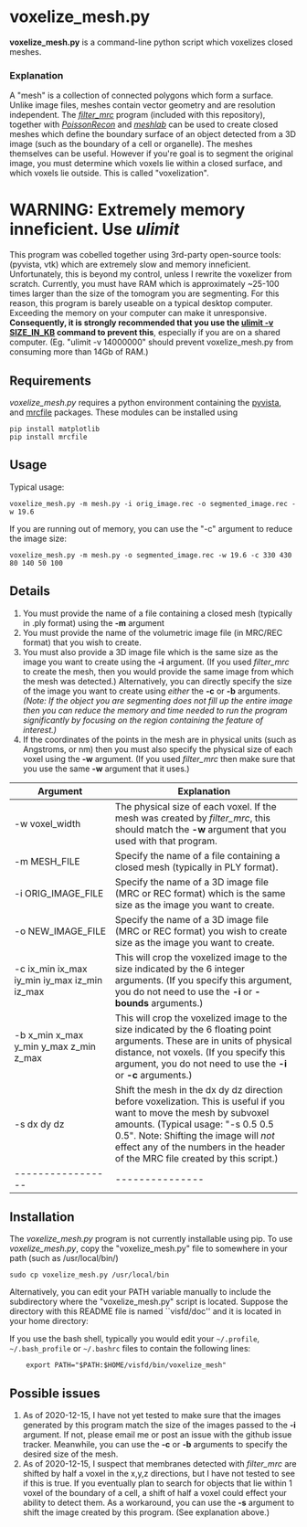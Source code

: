 voxelize_mesh.py
===========
**voxelize_mesh.py** is a command-line python script which voxelizes closed
meshes.

### Explanation
A "mesh" is a collection of connected polygons which form a surface.  Unlike
image files, meshes contain vector geometry and are resolution independent.
The [*filter_mrc*](doc_filter_mrc.md) program (included with this repository),
together with [*PoissonRecon*](https://github.com/mkazhdan/PoissonRecon)
and [*meshlab*](http://www.meshlab.net)
can be used to create closed meshes which define the boundary surface of an
object detected from a 3D image (such as the boundary of a cell or organelle).
The meshes themselves can be useful.  However if you're goal is to segment the
original image, you must determine which voxels lie within a closed surface,
and which voxels lie outside.  This is called "voxelization".


# WARNING: Extremely memory inneficient. Use *ulimit*
This program was cobelled together using 3rd-party open-source tools:
(pyvista, vtk) which are extremely slow and memory inneficient.
Unfortunately, this is beyond my control,
unless I rewrite the voxelizer from scratch.
Currently, you must have RAM which is approximately ~25-100 times larger than
the size of the tomogram you are segmenting.
For this reason, this program is barely useable on a typical desktop computer.
Exceeding the memory on your computer can make it unresponsive.
**Consequently, it is strongly recommended that you use the 
[ulimit -v SIZE_IN_KB](https://ss64.com/bash/ulimit.html)
command to prevent this**, especially if you are on a shared computer.
(Eg. "ulimit -v 14000000" should prevent voxelize_mesh.py from consuming
more than 14Gb of RAM.)


## Requirements

*voxelize_mesh.py* requires a python environment containing the
[pyvista](https://docs.pyvista.org),
and
[mrcfile](https://mrcfile.readthedocs.io)
packages.
These modules can be installed using
```
pip install matplotlib
pip install mrcfile
```

## Usage

Typical usage:
```
voxelize_mesh.py -m mesh.py -i orig_image.rec -o segmented_image.rec -w 19.6
```
If you are running out of memory,
you can use the "-c" argument to reduce the image size:
```
voxelize_mesh.py -m mesh.py -o segmented_image.rec -w 19.6 -c 330 430 80 140 50 100
```

## Details
1) You must provide the name of a file containing a closed
mesh (typically in .ply format) using the
**-m** argument
2) You must provide the name of the volumetric image file (in MRC/REC format)
that you wish to create.
3) You must also provide a 3D image file which is the same size as the
image you want to create using the **-i** argument.
(If you used *filter_mrc* to create the mesh, then you would
provide the same image from which the mesh was detected.)
Alternatively, you can directly specify the size of the image you want to
create using *either* the **-c** or **-b** arguments.
*(Note: If the object you are segmenting does not fill up the entire image
then you can reduce the memory and time needed to run the program significantly
by focusing on the region containing the feature of interest.)*
4) If the coordinates of the points in the mesh are in physical units
(such as Angstroms, or nm) then you must also specify the physical
size of each voxel using the **-w** argument.  (If you used *filter_mrc*
then make sure that you use the same **-w** argument that it uses.)

|Argument         | Explanation  |
|-----------------|--------------|
|-w voxel_width | The physical size of each voxel. If the mesh was created by *filter_mrc*, this should match the **-w** argument that you used with that program.|
|-m MESH_FILE | Specify the name of a file containing a closed mesh (typically in PLY format).|
|-i ORIG_IMAGE_FILE | Specify the name of a 3D image file (MRC or REC format) which is the same size as the image you want to create.|
|-o NEW_IMAGE_FILE | Specify the name of a 3D image file (MRC or REC format) you wish to create size as the image you want to create.|
|-c ix_min ix_max iy_min iy_max iz_min iz_max | This will crop the voxelized image to the size indicated by the 6 integer arguments.  (If you specify this argument, you do not need to use the **-i** or **-bounds** arguments.)|
|-b x_min x_max y_min y_max z_min z_max | This will crop the voxelized image to the size indicated by the 6 floating point arguments.  These are in units of physical distance, not voxels. (If you specify this argument, you do not need to use the **-i** or **-c** arguments.)|
|-s dx dy dz      | Shift the mesh in the dx dy dz direction before voxelization.  This is useful if you want to move the mesh by subvoxel amounts.  (Typical usage: "-s 0.5 0.5 0.5".  Note: Shifting the image will *not* effect any of the numbers in the header of the MRC file created by this script.) |
|-----------------|---------------|

## Installation

The *voxelize_mesh.py* program is not currently installable using pip.
To use *voxelize_mesh.py*, copy the "voxelize_mesh.py"
file to somewhere in your path (such as /usr/local/bin/)
```
sudo cp voxelize_mesh.py /usr/local/bin
```

Alternatively, you can edit your PATH variable manually to include
the subdirectory where the "voxelize_mesh.py" script is located.
Suppose the directory with this README file is named ``visfd/doc''
and it is located in your home directory:

If you use the bash shell, typically you would edit your 
`~/.profile`, `~/.bash_profile` or `~/.bashrc` files 
to contain the following lines:

```
    export PATH="$PATH:$HOME/visfd/bin/voxelize_mesh"
```

## Possible issues

1) As of 2020-12-15, I have not yet tested to make sure that the images
generated by this program match the size of the images passed to the **-i**
argument.  If not, please email me or post an issue with the github
issue tracker.  Meanwhile, you can use the **-c** or **-b** arguments
to specify the desired size of the mesh.
2) As of 2020-12-15, I suspect that membranes detected with *filter_mrc*
are shifted by half a voxel in the x,y,z directions, but I have not tested
to see if this is true.  If you eventually plan to search for objects that lie
within 1 voxel of the boundary of a cell, a shift of half a voxel could effect
your ability to detect them.
As a workaround, you can use the **-s** argument to shift
the image created by this program.  (See explanation above.)
